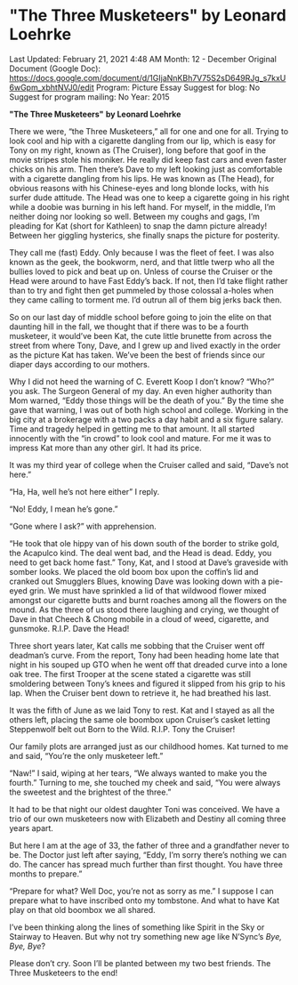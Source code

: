 # "The Three Musketeers" by Leonard Loehrke

Last Updated: February 21, 2021 4:48 AM
Month: 12 - December
Original Document (Google Doc): https://docs.google.com/document/d/1GIjaNnKBh7V75S2sD649RJg_s7kxU6wGpm_xbhtNVJ0/edit
Program: Picture Essay
Suggest for blog: No
Suggest for program mailing: No
Year: 2015

**"The Three Musketeers"** **by Leonard Loehrke**

There we were, “the Three Musketeers,” all for one and one for all. Trying to look cool and hip with a cigarette dangling from our lip, which is easy for Tony on my right, known as (The Cruiser), long before that goof in the movie stripes stole his moniker. He really did keep fast cars and even faster chicks on his arm. Then there’s Dave to my left looking just as comfortable with a cigarette dangling from his lips. He was known as (The Head), for obvious reasons with his Chinese-eyes and long blonde locks, with his surfer dude attitude. The Head was one to keep a cigarette going in his right while a doobie was burning in his left hand. For myself, in the middle, I’m neither doing nor looking so well. Between my coughs and gags, I’m pleading for Kat (short for Kathleen) to snap the damn picture already! Between her giggling hysterics, she finally snaps the picture for posterity.

They call me (fast) Eddy. Only because I was the fleet of feet. I was also known as the geek, the bookworm, nerd, and that little twerp who all the bullies loved to pick and beat up on. Unless of course the Cruiser or the Head were around to have Fast Eddy’s back. If not, then I’d take flight rather than to try and fight then get pummeled by those colossal a-holes when they came calling to torment me. I’d outrun all of them big jerks back then.

So on our last day of middle school before going to join the elite on that daunting hill in the fall, we thought that if there was to be a fourth musketeer, it would’ve been Kat, the cute little brunette from across the street from where Tony, Dave, and I grew up and lived exactly in the order as the picture Kat has taken. We’ve been the best of friends since our diaper days according to our mothers.

Why I did not heed the warning of C. Everett Koop I don’t know? “Who?” you ask. The Surgeon General of my day. An even higher authority than Mom warned, “Eddy those things will be the death of you.” By the time she gave that warning, I was out of both high school and college. Working in the big city at a brokerage with a two packs a day habit and a six figure salary. Time and tragedy helped in getting me to that amount. It all started innocently with the “in crowd” to look cool and mature. For me it was to impress Kat more than any other girl. It had its price.

It was my third year of college when the Cruiser called and said, “Dave’s not here.”

“Ha, Ha, well he’s not here either” I reply.

“No! Eddy, I mean he’s gone.”

“Gone where I ask?” with apprehension.

“He took that ole hippy van of his down south of the border to strike gold, the Acapulco kind. The deal went bad, and the Head is dead. Eddy, you need to get back home fast.”	Tony, Kat, and I stood at Dave’s graveside with somber looks. We placed the old boom box upon the coffin’s lid and cranked out Smugglers Blues, knowing Dave was looking down with a pie-eyed grin. We must have sprinkled a lid of that wildwood flower mixed amongst our cigarette butts and burnt roaches among all the flowers on the mound. As the three of us stood there laughing and crying, we thought of Dave in that Cheech & Chong mobile in a cloud of weed, cigarette, and gunsmoke. R.I.P. Dave the Head!

Three short years later, Kat calls me sobbing that the Cruiser went off deadman’s curve. From the report, Tony had been heading home late that night in his souped up GTO when he went off that dreaded curve into a lone oak tree. The first Trooper at the scene stated a cigarette was still smoldering between Tony’s knees and figured it slipped from his grip to his lap. When the Cruiser bent down to retrieve it, he had breathed his last.

It was the fifth of June as we laid Tony to rest. Kat and I stayed as all the others left, placing the same ole boombox upon Cruiser’s casket letting Steppenwolf belt out Born to the Wild. R.I.P. Tony the Cruiser!

Our family plots are arranged just as our childhood homes. Kat turned to me and said, “You’re the only musketeer left.”

“Naw!” I said, wiping at her tears, “We always wanted to make you the fourth.” Turning to me, she touched my cheek and said, “You were always the sweetest and the brightest of the three.”

It had to be that night our oldest daughter Toni was conceived. We have a trio of our own musketeers now with Elizabeth and Destiny all coming three years apart.

But here I am at the age of 33, the father of three and a grandfather never to be. The Doctor just left after saying, “Eddy, I’m sorry there’s nothing we can do. The cancer has spread much further than first thought. You have three months to prepare.”

“Prepare for what? Well Doc, you’re not as sorry as me.” I suppose I can prepare what to have inscribed onto my tombstone. And what to have Kat play on that old boombox we all shared.

I’ve been thinking along the lines of something like Spirit in the Sky or Stairway to Heaven. But why not try something new age like N’Sync’s *Bye, Bye, Bye*?

Please don’t cry. Soon I’ll be planted between my two best friends. The Three Musketeers to the end!